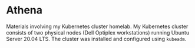 # Athena

Materials involving my Kubernetes cluster homelab.
My Kubernetes cluster consists of two physical nodes (Dell Optiplex workstations) running Ubuntu Server 20.04 LTS.
The cluster was installed and configured using `kubeadm`.
